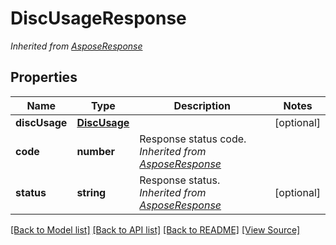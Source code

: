 ﻿# DiscUsageResponse


*Inherited from [AsposeResponse](AsposeResponse.md)*
## Properties
Name | Type | Description | Notes
------------ | ------------- | ------------- | -------------
**discUsage** | [**DiscUsage**](DiscUsage.md) |  | [optional]
**code** | **number** | Response status code.<br />*Inherited from [AsposeResponse](AsposeResponse.md)* | 
**status** | **string** | Response status.<br />*Inherited from [AsposeResponse](AsposeResponse.md)* | [optional]

[[Back to Model list]](../README.md#documentation-for-models) [[Back to API list]](../README.md#documentation-for-api-endpoints) [[Back to README]](../README.md) [[View Source]](../src/models/discUsageResponse.ts)

